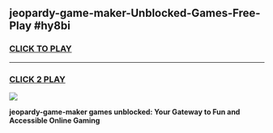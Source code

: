 
## jeopardy-game-maker-Unblocked-Games-Free-Play #hy8bi
<h3>
<a href="https://us.freeplayer.one?title=jeopardy-game-maker&ref=9M">CLICK TO PLAY</a></h3>
<hr>

<h3>
<a href="https://us.freeplayer.one?title=jeopardy-game-maker&ref=9M">CLICK 2 PLAY</a>
  
</h3>

<a href="https://us.freeplayer.one?title=jeopardy-game-maker&ref=9M"><img src="https://clearcache.store/games.png"></a>


**jeopardy-game-maker games unblocked: Your Gateway to Fun and Accessible Online Gaming**
